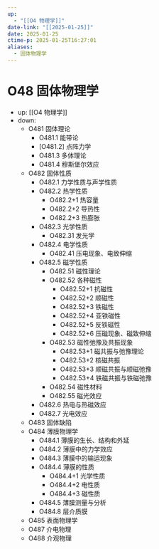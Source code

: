 ```yaml
---
up:
  - "[[O4 物理学]]"
date-link: "[[2025-01-25]]"
date: 2025-01-25
ctime-p: 2025-01-25T16:27:01
aliases:
  - 固体物理学
---
```


# O48 固体物理学

- up: [[O4 物理学]]
- down:	
	- O481 固体理论
		- O481.1 能带论
		- [O481.2] 点阵力学
		- O481.3 多体理论
		- O481.4 穆斯堡尔效应
	- O482 固体性质
		- O482.1 力学性质与声学性质
		- O482.2 热学性质
			- O482.2+1 热容量
			- O482.2+2 导热性
			- O482.2+3 热膨胀
		- O482.3 光学性质
			- O482.31 发光学
		- O482.4 电学性质
			- O482.41 压电现象、电致伸缩
		- O482.5 磁学性质
			- O482.51 磁性理论
			- O482.52 各种磁性
				- O482.52+1 抗磁性
				- O482.52+2 顺磁性
				- O482.52+3 铁磁性
				- O482.52+4 亚铁磁性
				- O482.52+5 反铁磁性
				- O482.52+6 压磁现象、磁致伸缩
			- O482.53 磁性弛豫及共振现象
				- O482.53+1 磁共振与弛豫理论
				- O482.53+2 核磁共振
				- O482.53+3 顺磁共振与顺磁弛豫
				- O482.53+4 铁磁共振与铁磁弛豫
			- O482.54 磁性材料
			- O482.55 磁光效应
		- O482.6 热电与热磁效应
		- O482.7 光电效应
	- O483 固体缺陷
	- O484 薄膜物理学
		- O484.1 薄膜的生长、结构和外延
		- O484.2 薄膜中的力学效应
		- O484.3 薄膜中的输运现象
		- O484.4 薄膜的性质
			- O484.4+1 光学性质
			- O484.4+2 电性质
			- O484.4+3 磁性质
		- O484.5 薄膜测量与分析
		- O484.8 层介质膜
	- O485 表面物理学
	- O487 介电物理
	- O488 介观物理
	
